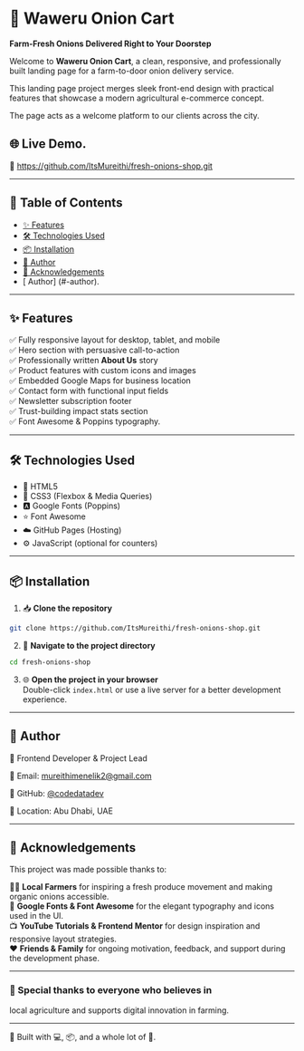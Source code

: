 # 🧅 Waweru Onion Cart

**Farm-Fresh Onions Delivered Right to Your Doorstep**


Welcome to **Waweru Onion Cart**, a clean, responsive, and professionally built landing page for a farm-to-door onion delivery service.

This landing page project merges sleek front-end design with practical features that showcase a modern agricultural e-commerce concept.

The page acts as a welcome platform to our clients across the city.



## 🌐 Live Demo.

🔗 https://github.com/ItsMureithi/fresh-onions-shop.git 

---

## 🧩 Table of Contents

- [✨ Features](#-features)
- [🛠️ Technologies Used](#-technologies-used)
- [📦 Installation](#-installation)
- [👤 Author](#-author)
- [🙏 Acknowledgements](#-acknowledgements)
- [ Author] (#-author).

---

## ✨ Features

✅ Fully responsive layout for desktop, tablet, and mobile  
✅ Hero section with persuasive call-to-action  
✅ Professionally written **About Us** story  
✅ Product features with custom icons and images  
✅ Embedded Google Maps for business location  
✅ Contact form with functional input fields  
✅ Newsletter subscription footer  
✅ Trust-building impact stats section  
✅ Font Awesome & Poppins typography.

----

## 🛠️ Technologies Used

- 🧱 HTML5  
- 🎨 CSS3 (Flexbox & Media Queries)  
- 🅰️ Google Fonts (Poppins)  
- ⭐ Font Awesome  
- ☁️ GitHub Pages (Hosting)  
- ⚙️ JavaScript (optional for counters)

---

## 📦 Installation

1. 📥 **Clone the repository**
```bash
git clone https://github.com/ItsMureithi/fresh-onions-shop.git
```

2. 📂 **Navigate to the project directory**
```bash
cd fresh-onions-shop
```

3. 🌐 **Open the project in your browser**  
Double-click `index.html` or use a live server for a better development experience.

---

## 👤 Author

🎯 Frontend Developer & Project Lead  

📧 Email: mureithimenelik2@gmail.com  

🔗 GitHub: [@codedatadev](https://github.com/ItsMureithi) 

📍 Location: Abu Dhabi, UAE  

---

## 🙏 Acknowledgements

This project was made possible thanks to:

🧑‍🌾 **Local Farmers** for inspiring a fresh produce movement and making organic onions accessible.  
🎨 **Google Fonts & Font Awesome** for the elegant typography and icons used in the UI.  
📺 **YouTube Tutorials & Frontend Mentor** for design inspiration and responsive layout strategies.  
❤️ **Friends & Family**  for ongoing motivation, feedback, and support during the development phase.

---


###  🌟 Special thanks to everyone who believes in 

local agriculture and supports digital innovation in farming.

---

🔧 Built with 💻, 📦, and a whole lot of 🧅.
